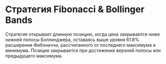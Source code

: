 # Стратегия Fibonacci & Bollinger Bands

Стратегия открывает длинную позицию, когда цена закрывается ниже нижней полосы Боллинджера, оставаясь выше уровня 61.8% расширения Фибоначчи, рассчитанного от последнего максимума и минимума. Позиция закрывается при достижении верхней полосы или предыдущего максимума.
